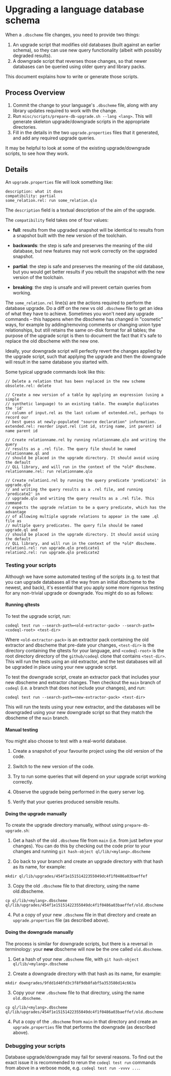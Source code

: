 # Upgrading a language database schema

When a `.dbscheme` file changes, you need to provide two things:

1. An upgrade script that modifies old databases (built against an earlier schema), so they can use new query functionality (albeit with possibly degraded results).
2. A downgrade script that reverses those changes, so that newer databases can be queried using older query and library packs.

This document explains how to write or generate those scripts.

## Process Overview

 1. Commit the change to your language's `.dbscheme` file, along with any library updates required to work with the change.
 2. Run `misc/scripts/prepare-db-upgrade.sh --lang <lang>`. This will generate skeleton upgrade/downgrade scripts in the appropriate directories.
 3. Fill in the details in the two `upgrade.properties` files that it generated, and add any required upgrade queries.

It may be helpful to look at some of the existing upgrade/downgrade scripts, to see how they work.

## Details

An `upgrade.properties` file will look something like:

```
description: what it does
compatibility: partial
some_relation.rel: run some_relation.qlo
```

The `description` field is a textual description of the aim of the upgrade.

The `compatibility` field takes one of four values:

 * **full**: results from the upgraded snapshot will be identical to results from a snapshot built with the new version of the toolchain.

 * **backwards**: the step is safe and preserves the meaning of the old database, but new features may not work correctly on the upgraded snapshot.

 * **partial**: the step is safe and preserves the meaning of the old database, but you would get better results if you rebuilt the snapshot with the new version of the toolchain.

 * **breaking**: the step is unsafe and will prevent certain queries from working.

The `some_relation.rel` line(s) are the actions required to perform the database upgrade. Do a diff on the new vs old `.dbscheme` file to get an idea of what they have to achieve. Sometimes you won't need any upgrade commands – this happens when the dbscheme has changed in "cosmetic" ways, for example by adding/removing comments or changing union type relationships, but still retains the same on-disk format for all tables; the purpose of the upgrade script is then to document the fact that it's safe to replace the old dbscheme with the new one.

Ideally, your downgrade script will perfectly revert the changes applied by the upgrade script, such that applying the upgrade and then the downgrade will result in the same database you started with.

Some typical upgrade commands look like this:

```
// Delete a relation that has been replaced in the new scheme
obsolete.rel: delete

// Create a new version of a table by applying an expression (using a simple
// synthetic language) to an existing table. The example duplicates the 'id'
// column of input.rel as the last column of extended.rel, perhaps to record our
// best guess at newly-populated "source declaration" information.
extended.rel: reorder input.rel (int id, string name, int parent) id name parent id

// Create relationname.rel by running relationname.qlo and writing the query
// results as a .rel file. The query file should be named relationname.ql and
// should be placed in the upgrade directory. It should avoid using the default
// QLL library, and will run in the context of the *old* dbscheme.
relationname.rel: run relationname.qlo

// Create relation1.rel by running the query predicate 'predicate1' in upgrade.qlo
// and writing the query results as a .rel file, and running 'predicate2' in
// upgrade.qlo and writing the query results as a .rel file. This command
// expects the upgrade relation to be a query predicate, which has the advantage
// of allowing multiple upgrade relations to appear in the same .ql file as
// multiple query predicates. The query file should be named upgrade.ql and
// should be placed in the upgrade directory. It should avoid using the default
// QLL library, and will run in the context of the *old* dbscheme.
relation1.rel: run upgrade.qlo predicate1
relation2.rel: run upgrade.qlo predicate2
```

### Testing your scripts

Although we have some automated testing of the scripts (e.g. to test that you can upgrade databases all the way from an initial dbscheme to the newest, and back), it's essential that you apply some more rigorous testing for any non-trivial upgrade or downgrade. You might do so as follows:

#### Running qltests

To test the upgrade script, run:

```
codeql test run --search-path=<old-extractor-pack> --search-path=<codeql-root> <test-dir>
```

Where `<old-extractor-pack>` is an extractor pack containing the old extractor and dbscheme that pre-date your changes, `<test-dir>` is the directory containing the qltests for your language, and `<codeql-root>` is the root directory directory of the `github/codeql` clone that contains `<test-dir>`. This will run the tests using an old extractor, and the test databases will all be upgraded in place using your new upgrade script.

To test the downgrade script, create an extractor pack that includes your new dbscheme and extractor changes. Then checkout the `main` branch of `codeql` (i.e. a branch that does not include your changes), and run:

```
codeql test run --search-path=<new-extractor-pack> <test-dir>
```

This will run the tests using your new extractor, and the databases will be downgraded using your new downgrade script so that they match the dbscheme of the `main` branch.

#### Manual testing

You might also choose to test with a real-world database.

 1. Create a snapshot of your favourite project using the old version of the code.

 2. Switch to the new version of the code.

 3. Try to run some queries that will depend on your upgrade script working correctly.

 4. Observe the upgrade being performed in the query server log.

 5. Verify that your queries produced sensible results.

#### Doing the upgrade manually

To create the upgrade directory manually, without using `prepare-db-upgrade.sh`:

1. Get a hash of the old `.dbscheme` file from `main` (i.e. from just before your changes). You can do this by checking out the code prior to your changes and running `git hash-object ql/lib/<mylang>.dbscheme`

2. Go back to your branch and create an upgrade directory with that hash as its name, for example:
```
mkdir ql/lib/upgrades/454f1e15151422355049dc4f1f0486a03baeffef
```


3. Copy the old `.dbscheme` file to that directory, using the name old.dbscheme.

```
cp ql/lib/<mylang>.dbscheme ql/lib/upgrades/454f1e15151422355049dc4f1f0486a03baeffef/old.dbscheme
```

4. Put a copy of your new `.dbscheme` file in that directory and create an `upgrade.properties` file (as described above).

#### Doing the downgrade manually

The process is similar for downgrade scripts, but there is a reversal in terminology: your **new** dbscheme will now be the one called `old.dbscheme`.

1. Get a hash of your new `.dbscheme` file, with `git hash-object ql/lib/<mylang>.dbscheme`

2. Create a downgrade directory with that hash as its name, for example:
```
mkdir downgrades/9fdd1d40fd3c3f8f9db8fabf5a353580d14c663a
```

3. Copy your new `.dbscheme` file to that directory, using the name `old.dbscheme`.
```
cp ql/lib/<mylang>.dbscheme ql/lib/upgrades/454f1e15151422355049dc4f1f0486a03baeffef/old.dbscheme
```

4. Put a copy of the `.dbscheme` from `main` in that directory and create an `upgrade.properties` file that performs the downgrade (as described above).

### Debugging your scripts

Database upgrade/downgrade may fail for several reasons. To find out the exact issue it is recommended to rerun the `codeql test run` commands from above in a verbose mode, e.g. `codeql test run -vvvv ...`.
